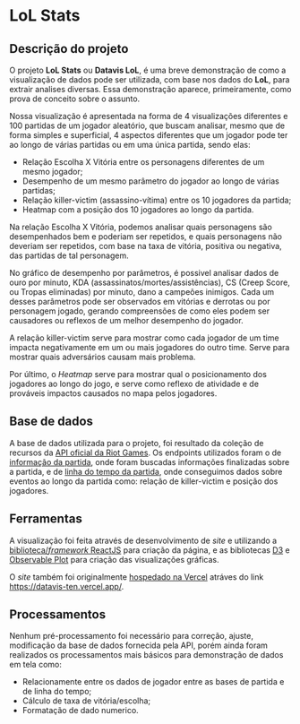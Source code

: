 # LoL Stats

## Descrição do projeto

O projeto **LoL Stats** ou **Datavis LoL**, é uma breve demonstração de como a visualização de dados pode ser utilizada, com base nos dados do **LoL**, para extrair analises diversas. Essa demonstração aparece, primeiramente, como prova de conceito sobre o assunto.

Nossa visualização é apresentada na forma de 4 visualizações diferentes e 100 partidas de um jogador aleatório, que buscam analisar, mesmo que de forma simples e superficial, 4 aspectos diferentes que um jogador pode ter ao longo de várias partidas ou em uma única partida, sendo elas:

- Relação Escolha X Vitória entre os personagens diferentes de um mesmo jogador;
- Desempenho de um mesmo parâmetro do jogador ao longo de várias partidas;
- Relação killer-victim (assassino-vítima) entre os 10 jogadores da partida;
- Heatmap com a posição dos 10 jogadores ao longo da partida.

Na relação Escolha X Vitória, podemos analisar quais personagens são desempenhados bem e poderiam ser repetidos, e quais personagens não deveriam ser repetidos, com base na taxa de vitória, positiva ou negativa, das partidas de tal personagem.

No gráfico de desempenho por parâmetros, é possivel analisar dados de ouro por minuto, KDA (assassinatos/mortes/assistências), CS (Creep Score, ou Tropas eliminadas) por minuto, dano a campeões inimigos. Cada um desses parâmetros pode ser observados em vitórias e derrotas ou por personagem jogado, gerando compreensões de como eles podem ser causadores ou reflexos de um melhor desempenho do jogador.

A relação killer-victim serve para mostrar como cada jogador de um time impacta negativamente em um ou mais jogadores do outro time. Serve para mostrar quais adversários causam mais problema.

Por último, o _Heatmap_ serve para mostrar qual o posicionamento dos jogadores ao longo do jogo, e serve como reflexo de atividade e de prováveis impactos causados no mapa pelos jogadores.

## Base de dados

A base de dados utilizada para o projeto, foi resultado da coleção de recursos da [API oficial da Riot Games](https://developer.riotgames.com/apis). Os endpoints utilizados foram o de [informação da partida](https://developer.riotgames.com/apis#match-v5/GET_getMatch), onde foram buscadas informações finalizadas sobre a partida, e de [linha do tempo da partida](https://developer.riotgames.com/apis#match-v5/GET_getTimeline), onde conseguimos dados sobre eventos ao longo da partida como: relação de killer-victim e posição dos jogadores.

## Ferramentas

A visualização foi feita através de desenvolvimento de _site_ e utilizando a [biblioteca/_framework_ ReactJS](https://react.dev/) para criação da página, e as bibliotecas [D3](https://d3js.org/) e [Observable Plot](https://observablehq.com/plot/) para criação das visualizações gráficas.

O _site_ também foi originalmente [hospedado na Vercel](https://vercel.com/) atráves do link <https://datavis-ten.vercel.app/>.

## Processamentos

Nenhum pré-processamento foi necessário para correção, ajuste, modificação da base de dados fornecida pela API, porém ainda foram realizados os processamentos mais básicos para demonstração de dados em tela como:

- Relacionamente entre os dados de jogador entre as bases de partida e de linha do tempo;
- Cálculo de taxa de vitória/escolha;
- Formatação de dado numerico.
